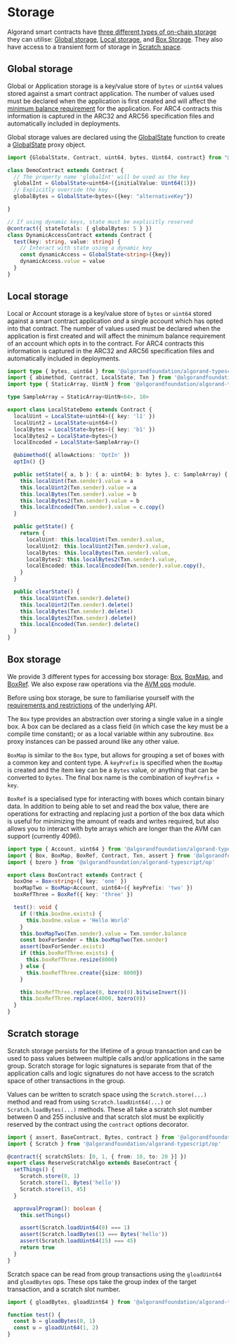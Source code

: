 # Storage

Algorand smart contracts have [three different types of on-chain storage](https://developer.algorand.org/docs/get-details/dapps/smart-contracts/apps/state/)
they can utilise: [Global storage](#global-storage), [Local storage](#local-storage), and [Box Storage](#box-storage). They also have access to a transient form of storage in [Scratch space](#scratch-storage).

## Global storage

Global or Application storage is a key/value store of `bytes` or `uint64` values stored against a smart contract application. The number of values used must be declared when the application is first created and will affect the [minimum balance requirement](https://developer.algorand.org/docs/get-details/dapps/smart-contracts/apps/#minimum-balance-requirement-for-a-smart-contract) for the application. For ARC4 contracts this information is captured in the ARC32 and ARC56 specification files and automatically included in deployments.

Global storage values are declared using the [GlobalState](api/index/functions/GlobalState.md) function to create a [GlobalState](api/index/type-aliases/GlobalState.md) proxy object.

```ts
import {GlobalState, Contract, uint64, bytes, Uint64, contract} from "@algorandfoundation/algorand-typescript";

class DemoContract extends Contract {
  // The property name 'globalInt' will be used as the key
  globalInt = GlobalState<uint64>({initialValue: Uint64(1)})
  // Explicitly override the key
  globalBytes = GlobalState<bytes>({key: "alternativeKey"})

}

// If using dynamic keys, state must be explicitly reserved
@contract({ stateTotals: { globalBytes: 5 } })
class DynamicAccessContract extends Contract {
  test(key: string, value: string) {
    // Interact with state using a dynamic key
    const dynamicAccess = GlobalState<string>({key})
    dynamicAccess.value = value
  }
}
```

## Local storage

Local or Account storage is a key/value store of `bytes` or `uint64` stored against a smart contract application _and_ a single account which has opted into that contract. The number of values used must be declared when the application is first created and will affect the minimum balance requirement of an account which opts in to the contract. For ARC4 contracts this information is captured in the ARC32 and ARC56 specification files and automatically included in deployments.

```ts
import type { bytes, uint64 } from '@algorandfoundation/algorand-typescript'
import { abimethod, Contract, LocalState, Txn } from '@algorandfoundation/algorand-typescript'
import type { StaticArray, UintN } from '@algorandfoundation/algorand-typescript/arc4'

type SampleArray = StaticArray<UintN<64>, 10>

export class LocalStateDemo extends Contract {
  localUint = LocalState<uint64>({ key: 'l1' })
  localUint2 = LocalState<uint64>()
  localBytes = LocalState<bytes>({ key: 'b1' })
  localBytes2 = LocalState<bytes>()
  localEncoded = LocalState<SampleArray>()

  @abimethod({ allowActions: 'OptIn' })
  optIn() {}

  public setState({ a, b }: { a: uint64; b: bytes }, c: SampleArray) {
    this.localUint(Txn.sender).value = a
    this.localUint2(Txn.sender).value = a
    this.localBytes(Txn.sender).value = b
    this.localBytes2(Txn.sender).value = b
    this.localEncoded(Txn.sender).value = c.copy()
  }

  public getState() {
    return {
      localUint: this.localUint(Txn.sender).value,
      localUint2: this.localUint2(Txn.sender).value,
      localBytes: this.localBytes(Txn.sender).value,
      localBytes2: this.localBytes2(Txn.sender).value,
      localEncoded: this.localEncoded(Txn.sender).value.copy(),
    }
  }

  public clearState() {
    this.localUint(Txn.sender).delete()
    this.localUint2(Txn.sender).delete()
    this.localBytes(Txn.sender).delete()
    this.localBytes2(Txn.sender).delete()
    this.localEncoded(Txn.sender).delete()
  }
}
```

## Box storage

We provide 3 different types for accessing box storage: [Box](./api/index/functions/Box.md), [BoxMap](./api/index/functions/BoxMap.md), and [BoxRef](./api/index/functions/BoxRef.md). We also expose raw operations via the [AVM ops](./lg-ops.md) module.

Before using box storage, be sure to familiarise yourself with the [requirements and restrictions](https://developer.algorand.org/articles/smart-contract-storage-boxes/) of the underlying API.

The `Box` type provides an abstraction over storing a single value in a single box. A box can be declared as a class field (in which case the key must be a compile time constant); or as a local variable within any
subroutine. `Box` proxy instances can be passed around like any other value.

`BoxMap` is similar to the `Box` type, but allows for grouping a set of boxes with a common key and content type.
A `keyPrefix` is specified when the `BoxMap` is created and the item key can be a `Bytes` value, or anything that can be converted to `Bytes`. The final box name is the combination of `keyPrefix + key`.

`BoxRef` is a specialised type for interacting with boxes which contain binary data. In addition to being able to set and read the box value, there are operations for extracting and replacing just a portion of the box data which
is useful for minimizing the amount of reads and writes required, but also allows you to interact with byte arrays which are longer than the AVM can support (currently 4096).

```ts
import type { Account, uint64 } from '@algorandfoundation/algorand-typescript'
import { Box, BoxMap, BoxRef, Contract, Txn, assert } from '@algorandfoundation/algorand-typescript'
import { bzero } from '@algorandfoundation/algorand-typescript/op'

export class BoxContract extends Contract {
  boxOne = Box<string>({ key: 'one' })
  boxMapTwo = BoxMap<Account, uint64>({ keyPrefix: 'two' })
  boxRefThree = BoxRef({ key: 'three' })

  test(): void {
    if (!this.boxOne.exists) {
      this.boxOne.value = 'Hello World'
    }
    this.boxMapTwo(Txn.sender).value = Txn.sender.balance
    const boxForSender = this.boxMapTwo(Txn.sender)
    assert(boxForSender.exists)
    if (this.boxRefThree.exists) {
      this.boxRefThree.resize(8000)
    } else {
      this.boxRefThree.create({size: 8000})
    }

    this.boxRefThree.replace(0, bzero(0).bitwiseInvert())
    this.boxRefThree.replace(4000, bzero(0))
  }
}
```

## Scratch storage

Scratch storage persists for the lifetime of a group transaction and can be used to pass values between multiple calls and/or applications in the same group. Scratch storage for logic signatures is separate from that of the application calls and logic signatures do not have access to the scratch space of other transactions in the group.

Values can be written to scratch space using the `Scratch.store(...)` method and read from using `Scratch.loadUint64(...)` or `Scratch.loadBytes(...)` methods. These all take a scratch slot number between 0 and 255 inclusive and that scratch slot must be explicitly reserved by the contract using the `contract` options decorator.

```ts
import { assert, BaseContract, Bytes, contract } from '@algorandfoundation/algorand-typescript'
import { Scratch } from '@algorandfoundation/algorand-typescript/op'

@contract({ scratchSlots: [0, 1, { from: 10, to: 20 }] })
export class ReserveScratchAlgo extends BaseContract {
  setThings() {
    Scratch.store(0, 1)
    Scratch.store(1, Bytes('hello'))
    Scratch.store(15, 45)
  }

  approvalProgram(): boolean {
    this.setThings()

    assert(Scratch.loadUint64(0) === 1)
    assert(Scratch.loadBytes(1) === Bytes('hello'))
    assert(Scratch.loadUint64(15) === 45)
    return true
  }
}
```

Scratch space can be read from group transactions using the `gloadUint64` and `gloadBytes` ops. These ops take the group index of the target transaction, and a scratch slot number.

```ts
import { gloadBytes, gloadUint64 } from '@algorandfoundation/algorand-typescript/op'

function test() {
  const b = gloadBytes(0, 1)
  const u = gloadUint64(1, 2)
}
```
